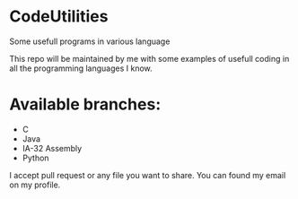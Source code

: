 # CodeUtilities
Some usefull programs in various language 

This repo will be maintained by me with some examples of usefull coding in all the programming
languages I know. 

# Available branches:
- C
- Java
- IA-32 Assembly
- Python

I accept pull request or any file you want to share. You can found my email on my profile.
